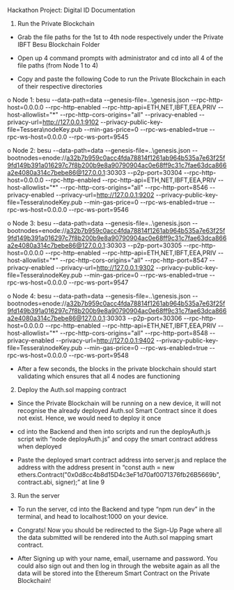 Hackathon Project: Digital ID Documentation


1.	Run the Private Blockchain 

-	Grab the file paths for the 1st to 4th node respectively under the Private IBFT Besu Blockchain Folder 
 

-	Open up 4 command prompts with administrator and cd into all 4 of the file paths (from Node 1 to 4)
 

-	Copy and paste the following Code to run the Private Blockchain in each of their respective directories 

o	Node 1: besu --data-path=data --genesis-file=..\genesis.json --rpc-http-host=0.0.0.0 --rpc-http-enabled --rpc-http-api=ETH,NET,IBFT,EEA,PRIV --host-allowlist="*" --rpc-http-cors-origins="all" --privacy-enabled --privacy-url=http://127.0.0.1:9102 --privacy-public-key-file=Tessera\nodeKey.pub --min-gas-price=0 --rpc-ws-enabled=true --rpc-ws-host=0.0.0.0 --rpc-ws-port=9545

o	Node 2: besu --data-path=data --genesis-file=..\genesis.json --bootnodes=enode://a32b7b959c0acc4fda78814f1261ab964b535a7e63f25f9fd149b391a016297c7f8b200b9e8a90790904ac0e68ff9c31c7fae63dca866a2e4080a314c7bebe86@127.0.0.1:30303 --p2p-port=30304 --rpc-http-host=0.0.0.0 --rpc-http-enabled --rpc-http-api=ETH,NET,IBFT,EEA,PRIV --host-allowlist="*" --rpc-http-cors-origins="all" --rpc-http-port=8546 --privacy-enabled --privacy-url=http://127.0.0.1:9202 --privacy-public-key-file=Tessera\nodeKey.pub --min-gas-price=0 --rpc-ws-enabled=true --rpc-ws-host=0.0.0.0 --rpc-ws-port=9546


o	Node 3: besu --data-path=data --genesis-file=..\genesis.json --bootnodes=enode://a32b7b959c0acc4fda78814f1261ab964b535a7e63f25f9fd149b391a016297c7f8b200b9e8a90790904ac0e68ff9c31c7fae63dca866a2e4080a314c7bebe86@127.0.0.1:30303 --p2p-port=30305 --rpc-http-host=0.0.0.0 --rpc-http-enabled --rpc-http-api=ETH,NET,IBFT,EEA,PRIV --host-allowlist="*" --rpc-http-cors-origins="all" --rpc-http-port=8547 --privacy-enabled --privacy-url=http://127.0.0.1:9302 --privacy-public-key-file=Tessera\nodeKey.pub --min-gas-price=0 --rpc-ws-enabled=true --rpc-ws-host=0.0.0.0 --rpc-ws-port=9547

o	Node 4: besu --data-path=data --genesis-file=..\genesis.json --bootnodes=enode://a32b7b959c0acc4fda78814f1261ab964b535a7e63f25f9fd149b391a016297c7f8b200b9e8a90790904ac0e68ff9c31c7fae63dca866a2e4080a314c7bebe86@127.0.0.1:30303 --p2p-port=30306 --rpc-http-host=0.0.0.0 --rpc-http-enabled --rpc-http-api=ETH,NET,IBFT,EEA,PRIV --host-allowlist="*" --rpc-http-cors-origins="all" --rpc-http-port=8548 --privacy-enabled --privacy-url=http://127.0.0.1:9402 --privacy-public-key-file=Tessera\nodeKey.pub --min-gas-price=0 --rpc-ws-enabled=true --rpc-ws-host=0.0.0.0 --rpc-ws-port=9548

-	After a few seconds, the blocks in the private blockchain should start validating which ensures that all 4 nodes are functioning
 




2.	Deploy the Auth.sol mapping contract

-	Since the Private Blockchain will be running on a new device, it will not recognise the already deployed Auth.sol Smart Contract since it does not exist. Hence, we would need to deploy it once

-	cd into the Backend and then into scripts and run the deployAuth.js script with “node deployAuth.js” and copy the smart contract address when deployed

 


-	Paste the deployed smart contract address into server.js and replace the address with the address present in “const auth = new ethers.Contract("0x0d8cc4b8d15D4c3eF1d70af0071376fb26B5669b", contract.abi, signer);” at line 9


 



3.	Run the server 

-	To run the server, cd into the Backend and type “npm run dev” in the terminal, and head to localhost:1000 on your device. 

 

-	Congrats! Now you should be redirected to the Sign-Up Page where all the data submitted will be rendered into the Auth.sol mapping smart contract.
 


-	After Signing up with your name, email, username and password. You could also sign out and then log in through the website again as all the data will be stored into the Ethereum Smart Contract on the Private Blockchain!


  






